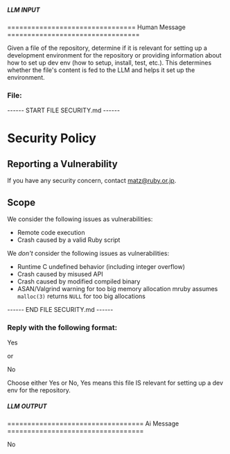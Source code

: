 ##### LLM INPUT #####
================================ Human Message =================================

Given a file of the repository, determine if it is relevant for setting up a development environment for the repository or providing information about how to set up dev env (how to setup, install, test, etc.). This determines whether the file's content is fed to the LLM and helps it set up the environment.

### File:
------ START FILE SECURITY.md ------
# Security Policy

## Reporting a Vulnerability

If you have any security concern, contact <matz@ruby.or.jp>.

## Scope

We consider the following issues as vulnerabilities:

- Remote code execution
- Crash caused by a valid Ruby script

We _don't_ consider the following issues as vulnerabilities:

- Runtime C undefined behavior (including integer overflow)
- Crash caused by misused API
- Crash caused by modified compiled binary
- ASAN/Valgrind warning for too big memory allocation
  mruby assumes `malloc(3)` returns `NULL` for too big allocations

------ END FILE SECURITY.md ------

### Reply with the following format:

<rel>Yes</rel>

or

<rel>No</rel>

Choose either Yes or No, Yes means this file IS relevant for setting up a dev env for the repository.

##### LLM OUTPUT #####
================================== Ai Message ==================================

<rel>No</rel>